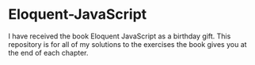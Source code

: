 # Eloquent-JavaScript
I have received the book Eloquent JavaScript as a birthday gift. This repository is for all of my solutions to the exercises the book gives you at the end of each chapter.
